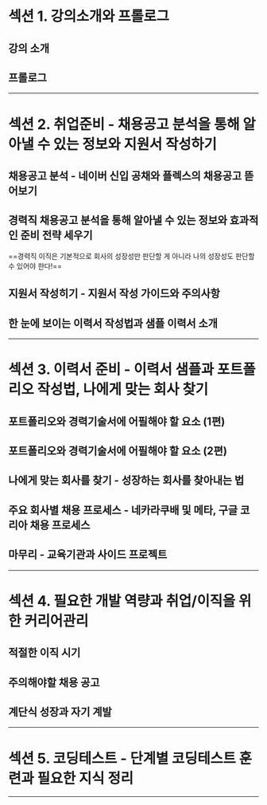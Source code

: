 # 섹션 1. 강의소개와 프롤로그
## 강의 소개
## 프롤로그

****
# 섹션 2. 취업준비 - 채용공고 분석을 통해 알아낼 수 있는 정보와 지원서 작성하기
## 채용공고 분석 - 네이버 신입 공채와 플렉스의 채용공고 뜯어보기
## 경력직 채용공고 분석을 통해 알아낼 수 있는 정보와 효과적인 준비 전략 세우기
==경력직 이직은 기본적으로 회사의 성장성만 판단할 게 아니라 나의 성장성도 판단할 수 있어야 한다!==
## 지원서 작성히기 - 지원서 작성 가이드와 주의사항
## 한 눈에 보이는 이력서 작성법과 샘플 이력서 소개

****
# 섹션 3. 이력서 준비 - 이력서 샘플과 포트폴리오 작성법, 나에게 맞는 회사 찾기
## 포트폴리오와 경력기술서에 어필해야 할 요소 (1편)
## 포트폴리오와 경력기술서에 어필해야 할 요소 (2편)
## 나에게 맞는 회사를 찾기 - 성장하는 회사를 찾아내는 법
## 주요 회사별 채용 프로세스 - 네카라쿠배 및 메타, 구글 코리아 채용 프로세스
## 마무리 - 교육기관과 사이드 프로젝트

****
# 섹션 4. 필요한 개발 역량과 취업/이직을 위한 커리어관리
## 적절한 이직 시기
## 주의해야할 채용 공고
## 계단식 성장과 자기 계발

****
# 섹션 5. 코딩테스트 - 단계별 코딩테스트 훈련과 필요한 지식 정리

****